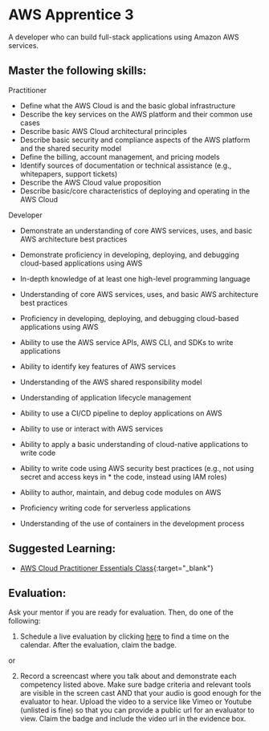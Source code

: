 # AWS Apprentice 3

A developer who can build full-stack applications using Amazon AWS services.

## Master the following skills:

Practitioner

- Define what the AWS Cloud is and the basic global infrastructure
- Describe the key services on the AWS platform and their common use cases
- Describe basic AWS Cloud architectural principles
- Describe basic security and compliance aspects of the AWS platform and the shared security model
- Define the billing, account management, and pricing models
- Identify sources of documentation or technical assistance (e.g., whitepapers, support tickets)
- Describe the AWS Cloud value proposition
- Describe basic/core characteristics of deploying and operating in the AWS Cloud

Developer

- Demonstrate an understanding of core AWS services, uses, and basic AWS architecture best practices
- Demonstrate proficiency in developing, deploying, and debugging cloud-based applications using AWS

- In-depth knowledge of at least one high-level programming language
- Understanding of core AWS services, uses, and basic AWS architecture best practices
- Proficiency in developing, deploying, and debugging cloud-based applications using AWS
- Ability to use the AWS service APIs, AWS CLI, and SDKs to write applications
- Ability to identify key features of AWS services
- Understanding of the AWS shared responsibility model
- Understanding of application lifecycle management
- Ability to use a CI/CD pipeline to deploy applications on AWS
- Ability to use or interact with AWS services
- Ability to apply a basic understanding of cloud-native applications to write code
- Ability to write code using AWS security best practices (e.g., not using secret and access keys in \* the code, instead using IAM roles)
- Ability to author, maintain, and debug code modules on AWS
- Proficiency writing code for serverless applications
- Understanding of the use of containers in the development process

## Suggested Learning:

- [AWS Cloud Practitioner Essentials Class](https://aws.amazon.com/training/course-descriptions/cloud-practitioner-essentials/){:target="\_blank"}

## Evaluation:

Ask your mentor if you are ready for evaluation. Then, do one of the following:

1. Schedule a live evaluation by clicking [here](https://api.logro.io/widget/appointment/codex-evals/full-stack) to find a time on the calendar. After the evaluation, claim the badge.

or

2. Record a screencast where you talk about and demonstrate each competency listed above. Make sure badge criteria and relevant tools are visible in the screen cast AND that your audio is good enough for the evaluator to hear. Upload the video to a service like Vimeo or Youtube (unlisted is fine) so that you can provide a public url for an evaluator to view. Claim the badge and include the video url in the evidence box.

